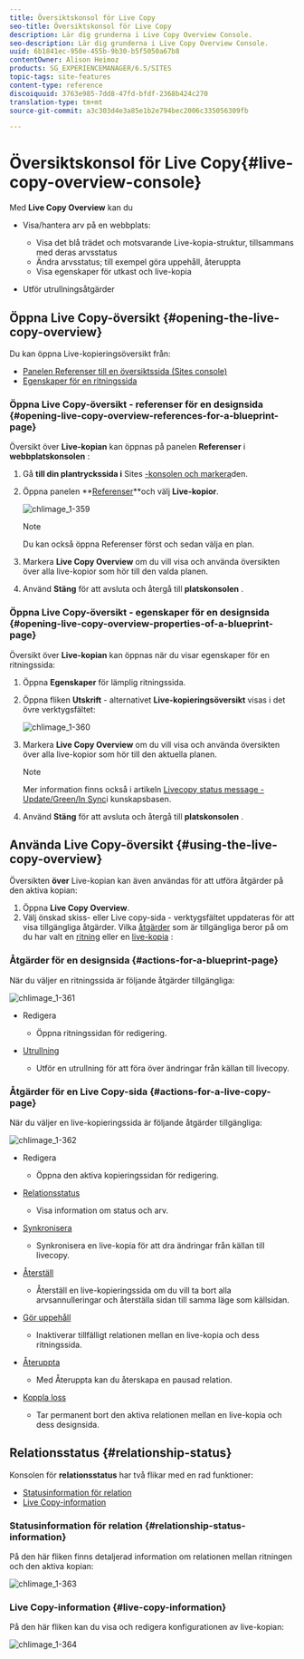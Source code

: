 ```yaml
---
title: Översiktskonsol för Live Copy
seo-title: Översiktskonsol för Live Copy
description: Lär dig grunderna i Live Copy Overview Console.
seo-description: Lär dig grunderna i Live Copy Overview Console.
uuid: 6b1841ec-950e-455b-9b30-b5f5050a67b8
contentOwner: Alison Heimoz
products: SG_EXPERIENCEMANAGER/6.5/SITES
topic-tags: site-features
content-type: reference
discoiquuid: 3763e985-7dd8-47fd-bfdf-2368b424c270
translation-type: tm+mt
source-git-commit: a3c303d4e3a85e1b2e794bec2006c335056309fb

---
```



# Översiktskonsol för Live Copy{#live-copy-overview-console}

Med **Live Copy Overview** kan du

* Visa/hantera arv på en webbplats:

   * Visa det blå trädet och motsvarande Live-kopia-struktur, tillsammans med deras arvsstatus
   * Ändra arvsstatus; till exempel göra uppehåll, återuppta
   * Visa egenskaper för utkast och live-kopia

* Utför utrullningsåtgärder

## Öppna Live Copy-översikt {#opening-the-live-copy-overview}

Du kan öppna Live-kopieringsöversikt från:

* [Panelen Referenser till en översiktssida (Sites console)](#opening-live-copy-overview-references-for-a-blueprint-page)
* [Egenskaper för en ritningssida](#opening-live-copy-overview-properties-of-a-blueprint-page)

### Öppna Live Copy-översikt - referenser för en designsida {#opening-live-copy-overview-references-for-a-blueprint-page}

Översikt över **Live-kopian** kan öppnas på panelen **Referenser** i **webbplatskonsolen** :

1. Gå **till din plantryckssida i** Sites [-konsolen och markera](/help/sites-authoring/basic-handling.md#viewing-and-selecting-resources)den.
1. Öppna panelen **[Referenser](/help/sites-authoring/basic-handling.md#references)**och välj **Live-kopior**.

   ![chlimage_1-359](assets/chlimage_1-359.png)

   >[!NOTE]
   >
   >Du kan också öppna Referenser först och sedan välja en plan.

1. Markera **Live Copy Overview** om du vill visa och använda översikten över alla live-kopior som hör till den valda planen.
1. Använd **Stäng** för att avsluta och återgå till **platskonsolen** .

### Öppna Live Copy-översikt - egenskaper för en designsida {#opening-live-copy-overview-properties-of-a-blueprint-page}

Översikt över **Live-kopian** kan öppnas när du visar egenskaper för en ritningssida:

1. Öppna **Egenskaper** för lämplig ritningssida.
1. Öppna fliken **Utskrift** - alternativet **Live-kopieringsöversikt** visas i det övre verktygsfältet:

   ![chlimage_1-360](assets/chlimage_1-360.png)

1. Markera **Live Copy Overview** om du vill visa och använda översikten över alla live-kopior som hör till den aktuella planen.

   >[!NOTE]
   >
   >Mer information finns också i artikeln [Livecopy status message - Update/Green/In Sync](https://helpx.adobe.com/experience-manager/kb/livecopy-status-message---up-to-date-green-in-sync.html)i kunskapsbasen.

1. Använd **Stäng** för att avsluta och återgå till **platskonsolen** .

## Använda Live Copy-översikt {#using-the-live-copy-overview}

Översikten **över** Live-kopian kan även användas för att utföra åtgärder på den aktiva kopian:

1. Öppna **Live Copy Overview**.
1. Välj önskad skiss- eller Live copy-sida - verktygsfältet uppdateras för att visa tillgängliga åtgärder. Vilka [åtgärder](/help/sites-administering/msm.md#terms-used) som är tillgängliga beror på om du har valt en [ritning](#actions-for-a-blueprint-page) eller en [live-kopia](#actions-for-a-live-copy-page) :

### Åtgärder för en designsida {#actions-for-a-blueprint-page}

När du väljer en ritningssida är följande åtgärder tillgängliga:

![chlimage_1-361](assets/chlimage_1-361.png)

* Redigera

   * Öppna ritningssidan för redigering.

* [Utrullning](/help/sites-administering/msm.md#rollout-and-synchronize)

   * Utför en utrullning för att föra över ändringar från källan till livecopy.

### Åtgärder för en Live Copy-sida {#actions-for-a-live-copy-page}

När du väljer en live-kopieringssida är följande åtgärder tillgängliga:

![chlimage_1-362](assets/chlimage_1-362.png)

* Redigera

   * Öppna den aktiva kopieringssidan för redigering.

* [Relationsstatus](#relationship-status)

   * Visa information om status och arv.

* [Synkronisera](/help/sites-administering/msm.md#rollout-and-synchronize)

   * Synkronisera en live-kopia för att dra ändringar från källan till livecopy.

* [Återställ](/help/sites-administering/msm-livecopy.md#resetting-a-live-copy-page)

   * Återställ en live-kopieringssida om du vill ta bort alla arvsannulleringar och återställa sidan till samma läge som källsidan.

* [Gör uppehåll](/help/sites-administering/msm.md#suspending-and-cancelling-inheritance-and-synchronization)

   * Inaktiverar tillfälligt relationen mellan en live-kopia och dess ritningssida.

* [Återuppta](/help/sites-administering/msm-livecopy.md#resuming-inheritance-for-a-page)

   * Med Återuppta kan du återskapa en pausad relation.

* [Koppla loss](/help/sites-administering/msm.md#detaching-a-live-copy)

   * Tar permanent bort den aktiva relationen mellan en live-kopia och dess designsida.

## Relationsstatus {#relationship-status}

Konsolen för **relationsstatus** har två flikar med en rad funktioner:

* [Statusinformation för relation](#relationship-status-information)
* [Live Copy-information](#live-copy-information)

### Statusinformation för relation {#relationship-status-information}

På den här fliken finns detaljerad information om relationen mellan ritningen och den aktiva kopian:

![chlimage_1-363](assets/chlimage_1-363.png)

### Live Copy-information {#live-copy-information}

På den här fliken kan du visa och redigera konfigurationen av live-kopian:

![chlimage_1-364](assets/chlimage_1-364.png)

